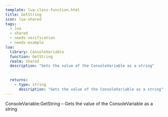 ```yaml
---
template: lua-class-function.html
title: GetString
icon: lua-shared
tags:
  - lua
  - shared
  - needs-verification
  - needs-example
lua:
  library: ConsoleVariable
  function: GetString
  realm: shared
  description: "Gets the value of the ConsoleVariable as a string"
  
  
  returns:
    - type: string
      description: "Gets the value of the ConsoleVariable as a string"
---
```


<div class="lua__search__keywords">
ConsoleVariable:GetString &#x2013; Gets the value of the ConsoleVariable as a string
</div>
